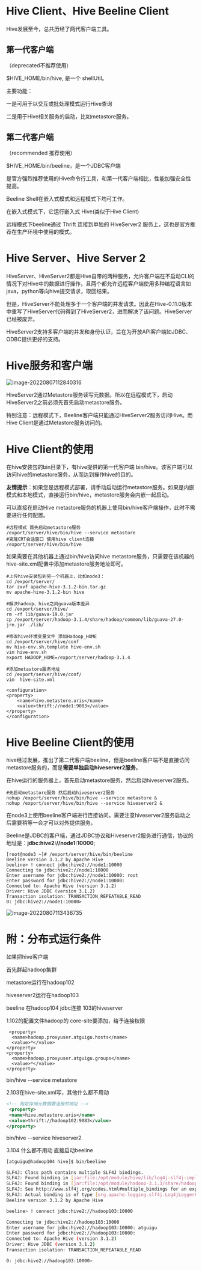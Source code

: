 # Hive Client、Hive Beeline Client

Hive发展至今，总共历经了两代客户端工具。



## 第一代客户端

（deprecated不推荐使用）

$HIVE_HOME/bin/hive, 是一个 shellUtil。

主要功能：

一是可用于以交互或批处理模式运行Hive查询

二是用于Hive相关服务的启动，比如metastore服务。



## 第二代客户端

（recommended 推荐使用）

$HIVE_HOME/bin/beeline，是一个JDBC客户端

是官方强烈推荐使用的Hive命令行工具，和第一代客户端相比，性能加强安全性提高。

Beeline Shell在嵌入式模式和远程模式下均可工作。

在嵌入式模式下，它运行嵌入式 Hive(类似于Hive Client)

远程模式下beeline通过 Thrift 连接到单独的 HiveServer2 服务上，这也是官方推荐在生产环境中使用的模式。



# Hive Server、Hive Server 2

HiveServer、HiveServer2都是Hive自带的两种服务，允许客户端在不启动CLI的情况下对Hive中的数据进行操作，且两个都允许远程客户端使用多种编程语言如java，python等向hive提交请求，取回结果。

但是，HiveServer不能处理多于一个客户端的并发请求。因此在Hive-0.11.0版本中重写了HiveServer代码得到了HiveServer2，进而解决了该问题。HiveServer已经被废弃。

HiveServer2支持多客户端的并发和身份认证，旨在为开放API客户端如JDBC、ODBC提供更好的支持。



# Hive服务和客户端

![image-20220807112840316](picture/image-20220807112840316.png)

HiveServer2通过Metastore服务读写元数据。所以在远程模式下，启动HiveServer2之前必须先首先启动metastore服务。

特别注意：远程模式下，Beeline客户端只能通过HiveServer2服务访问Hive。而Hive Client是通过Metastore服务访问的。



# Hive Client的使用

在hive安装包的bin目录下，有hive提供的第一代客户端 bin/hive。该客户端可以访问hive的metastore服务，从而达到操作hive的目的。



**友情提示**：如果您是远程模式部署，请手动启动运行metastore服务。如果是内嵌模式和本地模式，直接运行bin/hive，metastore服务会内嵌一起启动。

可以直接在启动Hive metastore服务的机器上使用bin/hive客户端操作，此时不需要进行任何配置。

```shell
#远程模式 首先启动metastore服务
/export/server/hive/bin/hive --service metastore
#克隆CRT会话窗口 使用hive client连接
/export/server/hive/bin/hive
```



如果需要在其他机器上通过bin/hive访问hive metastore服务，只需要在该机器的hive-site.xml配置中添加metastore服务地址即可。



```shell
#上传hive安装包到另一个机器上，比如node3：
cd /export/server/
tar zxvf apache-hive-3.1.2-bin.tar.gz
mv apache-hive-3.1.2-bin hive

#解决hadoop、hive之间guava版本差异
cd /export/server/hive/
rm -rf lib/guava-19.0.jar
cp /export/server/hadoop-3.1.4/share/hadoop/common/lib/guava-27.0-jre.jar ./lib/

#修改hive环境变量文件 添加Hadoop_HOME
cd /export/server/hive/conf
mv hive-env.sh.template hive-env.sh
vim hive-env.sh
export HADOOP_HOME=/export/server/hadoop-3.1.4

#添加metastore服务地址
cd /export/server/hive/conf/
vim  hive-site.xml

<configuration>
<property>
    <name>hive.metastore.uris</name>
    <value>thrift://node1:9083</value>
</property>
</configuration>
```



# Hive Beeline Client的使用

hive经过发展，推出了第二代客户端beeline，但是beeline客户端不是直接访问metastore服务的，而是**需要单独启动hiveserver2服务**。



在hive运行的服务器上，首先启动metastore服务，然后启动hiveserver2服务。

```shell
#先启动metastore服务 然后启动hiveserver2服务
nohup /export/server/hive/bin/hive --service metastore &
nohup /export/server/hive/bin/hive --service hiveserver2 &
```

在node3上使用beeline客户端进行连接访问。需要注意hiveserver2服务启动之后需要稍等一会才可以对外提供服务。

Beeline是JDBC的客户端，通过JDBC协议和Hiveserver2服务进行通信，协议的地址是：**jdbc:hive2://node1:10000**;



```shell
[root@node3 ~]# /export/server/hive/bin/beeline 
Beeline version 3.1.2 by Apache Hive
beeline> ! connect jdbc:hive2://node1:10000
Connecting to jdbc:hive2://node1:10000
Enter username for jdbc:hive2://node1:10000: root
Enter password for jdbc:hive2://node1:10000: 
Connected to: Apache Hive (version 3.1.2)
Driver: Hive JDBC (version 3.1.2)
Transaction isolation: TRANSACTION_REPEATABLE_READ
0: jdbc:hive2://node1:10000> 
```



![image-20220807113436735](picture/image-20220807113436735.png)



# 附：分布式运行条件

如果把hive客户端

首先群起hadoop集群

metastore运行在hadoop102

hiveserver2运行在hadoop103

beeline 在hadoop104 jdbc连接 103的hiveserver



1.102的配置文件hadoop的 core-site要添加，给予连接权限

```xaml
 <property>
  <name>hadoop.proxyuser.atguigu.hosts</name>
  <value>*</value>
</property>
<property>
  <name>hadoop.proxyuser.atguigu.groups</name>
  <value>*</value>
</property>
```



bin/hive --service metastore



2.103在hive-site.xml写，其他什么都不用动

```xml
<!-- 指定存储元数据要连接的地址 -->
 <property>
 <name>hive.metastore.uris</name>
 <value>thrift://hadoop102:9083</value>
</property>
```



bin/hive --service hiveserver2



3.104 什么都不用动 直接启动beeline

```bash
[atguigu@hadoop104 hive]$ bin/beeline

SLF4J: Class path contains multiple SLF4J bindings.
SLF4J: Found binding in [jar:file:/opt/module/hive/lib/log4j-slf4j-impl-2.10.0.jar!/org/slf4j/impl/StaticLoggerBinder.class]
SLF4J: Found binding in [jar:file:/opt/module/hadoop-3.1.3/share/hadoop/common/lib/slf4j-log4j12-1.7.25.jar!/org/slf4j/impl/StaticLoggerBinder.class]
SLF4J: See http://www.slf4j.org/codes.html#multiple_bindings for an explanation.
SLF4J: Actual binding is of type [org.apache.logging.slf4j.Log4jLoggerFactory]
Beeline version 3.1.2 by Apache Hive

beeline> ! connect jdbc:hive2://hadoop103:10000

Connecting to jdbc:hive2://hadoop103:10000
Enter username for jdbc:hive2://hadoop103:10000: atguigu
Enter password for jdbc:hive2://hadoop103:10000: 
Connected to: Apache Hive (version 3.1.2)
Driver: Hive JDBC (version 3.1.2)
Transaction isolation: TRANSACTION_REPEATABLE_READ

0: jdbc:hive2://hadoop103:10000> 
```

